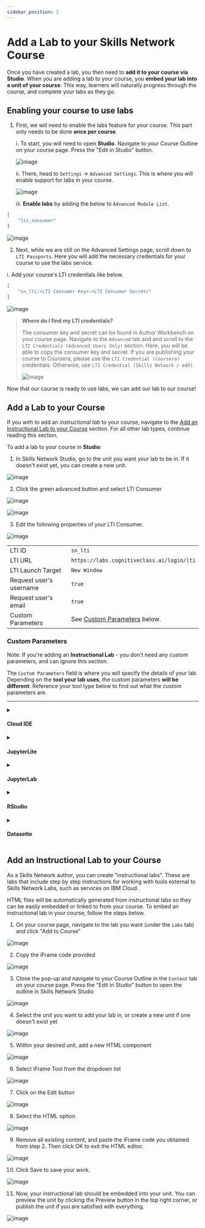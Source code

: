 ```yaml
---
sidebar_position: 2
---
```


# Add a Lab to your Skills Network Course
Once you have created a lab, you then need to **add it to your course via Studio**. When you are adding a lab to your course, you **embed your lab into a unit of your course**. This way, learners will naturally progress through the course, and complete your labs as they go.

## Enabling your course to use labs

1. First, we will need to enable the labs feature for your course. This part only needs to be done **once per course**.

    i. To start, you will need to open **Studio**. Navigate to your Course Outline on your course page. Press the "Edit in Studio" button.

    ![image](/img/adding-labs-in-a-course/SN-AW-Course-Outline.png)
    
    ii. There, head to `Settings` -> `Advanced Settings`. This is where you will enable support for labs in your course.
    
    ![image](/img/adding-labs-in-a-course/SN-Studio-Advanced-Settings.png)

    iii. **Enable labs** by adding the below to `Advanced Module List`.

```json
[
    "lti_consumer"
]
```

![image](/img/adding-labs-in-a-course/SN-Studio-advanced-module-list.png)

2. Next, while we are still on the Advanced Settings page, scroll down to `LTI Passports`. Here you will add the necessary credentials for your course to use the labs service.

  i. Add your course's LTI credentials like below.

```json
[
    "sn_lti:<LTI Consumer Key>:<LTI Consumer Secret>"
]
```

![image](/img/adding-labs-in-a-course/SN-Studio-LTI-Passports.png)

> **Where do I find my LTI credentials?**
>
> The consumer key and secret can be found in Author Workbench on your course page. Navigate to the `Advanced` tab and and scroll to the `LTI Credentials (Advanced Users Only)` section. Here, you will be able to copy the consumer key and secret. If you are publishing your course to Coursera, please use the `LTI Credential (Coursera)` credentials. Otherwise, use `LTI Credential (Skills Network / edX)`.
>
> ![image](/img/adding-labs-in-a-course/SN-AW-LTI-Credentials.png)


Now that our course is ready to use labs, we can add our lab to our course!

## Add a Lab to your Course

If you with to add an _instructional lab_ to your course, navigate to the [Add an Instructional Lab to your Course](#add-an-instructional-lab-to-your-course) section. For all other lab types, continue reading this section.

To add a lab to your course in **Studio**:

1. In Skills Network Studio, go to the unit you want your lab to be in. If it doesn't exist yet, you can create a new unit.

![image](/img/adding-labs-in-a-course/SN-Studio-choose-unit.png)


2. Click the green advanced button and select LTI Consumer

![image](/img/adding-labs-in-a-course/SN-Studio-add-advanced-component.png)

![image](/img/adding-labs-in-a-course/SN-Studio-LTI-Consumer.png)

3. Edit the following properties of your LTI Consumer.

![image](/img/adding-labs-in-a-course/SN-Studio-edit-LTI-Consumer.png)

<table>
    <tr>
        <td> LTI ID </td> <td> <code>sn_lti</code> </td>
    </tr>
    <tr>
        <td> LTI URL </td> <td> <code>https://labs.cognitiveclass.ai/login/lti</code> </td>
    </tr>
    <tr>
        <td> LTI Launch Target </td> <td> <code>New Window</code> </td>
    </tr>
    <tr>
        <td> Request user's username </td> <td> <code>true</code> </td>
    </tr>
    <tr>
        <td> Request user's email </td> <td> <code>true</code> </td>
    </tr>
    <tr>
        <td> Custom Parameters </td> <td> See <a href="#custom-parameters">Custom Parameters</a> below. </td>
    </tr>
</table>

### Custom Parameters

Note: If you're adding an __Instructional Lab__ - you don't need any custom parameters, and can ignore this section.

The `Custom Parameters` field is where you will specify the details of your lab. Depending on the **tool your lab uses**, the custom parameters **will be different**. Reference your tool type below to find out what the custom parameters are.

---

<details><summary><h4 id="cloud-ide">Cloud IDE</h4></summary>
<p>

<table>
    <tr>
        <td>
            <code>sn_asset_library_instructions_url</code>
        </td>
        <td>Link to the Markdown instructions (<code>.md</code>) file obtained from the Skills Network Asset Library</td>
    </tr>
    <tr>
        <td>
            <code>sn_labs_tool</code>
        </td>
        <td>Tool in Skills Network Labs with which to open the Markdown instructions file. (<code>cloud-ide</code>, <code>cloud-ide-kubernetes</code>, <code>cloud-ide-openshift</code>)
</td>
    </tr>
</table>

Example:

```json
[
    "sn_asset_library_instructions_url=https://cf-courses-data.s3.us.cloud-object-storage.appdomain.cloud/here-metrics-on-openshift/instructions.md",
    "sn_labs_tool=cloud-ide-openshift"
]
```

</p>
</details>

<details><summary><h4 id="jupyterlite">JupyterLite</h4></summary>
<p>

<table>
    <tr>
        <td>
            <code>sn_labs_filepath</code>
        </td>
        <td>Path to store the lab in a student’s <code>/resources</code> folder.</td>
    </tr>
    <tr>
        <td>
            <code>sn_asset_library_notebook_url</code>
        </td>
        <td>Link to the JupyterLite Notebook (<code>.ipynb</code>) file obtained from the Skills Network Asset Library</td>
    </tr>
    <tr>
        <td>
            <code>sn_labs_tool</code>
        </td>
        <td>Tool to open your Lab - in this case it would be "<code>jupyterlite</code>"</td>
    </tr>
</table>

Example:

```json
[
    "sn_asset_library_notebook_url=https://cf-courses-data.s3.us.cloud-object-storage.appdomain.cloud/IBM-PY0101ES-edX/labs/Module2/PY0101ES-2.2_notebook_quizz_sets.ipynb",
    "sn_labs_filepath=/labs/Module2/PY0101ES-2.2_notebook_quizz_sets.ipynb",
    "sn_labs_tool=jupyterlite"
]
```

</p>
</details>

<details><summary><h4 id="jupyterlab">JupyterLab</h4></summary>
<p>

<table>
    <tr>
        <td>
            <code>sn_labs_filepath</code>
        </td>
        <td>Path to store the lab in a student’s <code>/resources</code> folder.</td>
    </tr>
    <tr>
        <td>
            <code>sn_asset_library_notebook_url</code>
        </td>
        <td>Link to the JupyterNotebook (<code>.ipynb</code>) file obtained from the Skills Network Asset Library</td>
    </tr>
    <tr>
        <td>
            <code>sn_labs_tool</code>
        </td>
        <td>Tool to open your Lab - in this case it would be "<code>jupyterlab</code>"</td>
    </tr>
</table>

Example:

```json
[
    "sn_asset_library_notebook_url=https://cf-courses-data.s3.us.cloud-object-storage.appdomain.cloud/IBM-PY0101ES-edX/labs/Module2/PY0101ES-2.2_notebook_quizz_sets.ipynb",
    "sn_labs_filepath=/labs/Module2/PY0101ES-2.2_notebook_quizz_sets.ipynb",
    "sn_labs_tool=jupyterlab"
]
```

</p>
</details>

<details><summary><h4 id="rstudio">RStudio</h4></summary>
<p>

<table>
    <tr>
        <td>
            <code>sn_asset_library_instructions_url</code>
        </td>
        <td>Path where to store the lab in a student’s /resources folder.</td>
    </tr>
    <tr>
        <td>
            <code>sn_asset_library_notebook_url</code>
        </td>
        <td>Link to the Markdown instructions (.md) file obtained from the Skills Network Asset Library.</td>
    </tr>
    <tr>
        <td>
            <code>sn_labs_tool</code>
        </td>
        <td>Tool to open your Lab - in this case it would be "<code>rstudio-ide</code>"</td>
    </tr>
</table>

</p>
</details>

<details><summary><h4 id="datasette">Datasette</h4></summary>
<p>

<table>
    <tr>
        <td>
            <code>sn_labs_filepath</code>
        </td>
        <td>Path where to store the lab in a student’s <code>/resources</code> folder.</td>
    </tr>
    <tr>
        <td>
            <code>sn_asset_library_sqlite_db_url</code>
        </td>
        <td>Link to the sqlite db file (<code>.db</code>) file obtained from the Skills Network Asset Library.</td>
    </tr>
    <tr>
        <td>
            <code>sn_labs_tool</code>
        </td>
        <td>Tool to open your Lab - in this case it would be "<code>datasette</code>"</td>
    </tr>
    <tr>
        <td>
            <code>sn_asset_library_instructions_url</code>
        </td>
        <td>Link to the Markdown instructions (<code>.md</code>) file obtains from the Skills Network Asset Library.</td>
    </tr>
</table>

</p>
</details> 

## Add an Instructional Lab to your Course

As a Skills Network author, you can create "instructional labs". These are labs that include step by step instructions for working with tools external to Skills Network Labs, such as services on IBM Cloud. 

HTML files will be automatically generated from instructional labs so they can be easliy embedded or linked to from your course. To embed an instructional lab in your course, follow the steps below.

1. On your course page, navigate to the lab you want (under the `Labs` tab) and click "Add to Course"

![image](/img/adding-labs-in-a-course/SN-AW-add-to-course.png)

2. Copy the iFrame code provided 

![image](/img/adding-labs-in-a-course/SN-AW-instructional-lab-modal.png)

3. Close the pop-up and navigate to your Course Outline in the `Content` tab on your course page. Press the "Edit in Studio" button to open the outline in Skills Network Studio

![image](/img/adding-labs-in-a-course/SN-AW-Course-Outline.png)

4. Select the unit you want to add your lab in, or create a new unit if one doesn't exist yet

![image](/img/adding-labs-in-a-course/SN-Studio-choose-unit.png)

5. Within your desired unit, add a new HTML component

![image](/img/adding-labs-in-a-course/SN-Studio-add-HTML-component.png)

6. Select iFrame Tool from the dropdown list

![image](/img/adding-labs-in-a-course/SN-Studio-iFrame-Tool.png)

7. Click on the Edit button

![image](/img/adding-labs-in-a-course/SN-Studio-edit-iFrame.png)

8. Select the HTML option

![image](/img/adding-labs-in-a-course/SN-Studio-iFrame-HTML.png)

9. Remove all existing content, and paste the iFrame code you obtained from step 2. Then click OK to exit the HTML editor.

![image](/img/adding-labs-in-a-course/SN-Studio-iFrame-HTML-edit.png)

10. Click Save to save your work.

![image](/img/adding-labs-in-a-course/SN-Studio-iFrame-save.png)

11. Now, your instructional lab should be embedded into your unit. You can preview the unit by clicking the Preview button in the top right corner, or publish the unit if you are satisfied with everything.

![image](/img/adding-labs-in-a-course/SN-Studio-preview-unit.png)
